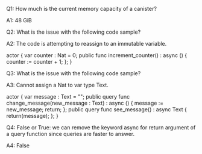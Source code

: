 Q1: How much is the current memory capacity of a canister?

A1: 48 GiB

Q2: What is the issue with the following code sample?

A2: The code is attempting to reassign to an immutable variable. 

actor { var counter : Nat = 0; public func increment_counter() : async () { counter := counter + 1; }; }

Q3: What is the issue with the following code sample?

A3: Cannot assign a Nat to var type Text. 

actor { var message : Text = "";
public query func change_message(new_message : Text) : async () { message := new_message; return; };
public query func see_message() : async Text { return(message); }; }

Q4: False or True: we can remove the keyword async for return argument of a query function since queries are faster to answer.

A4: False
